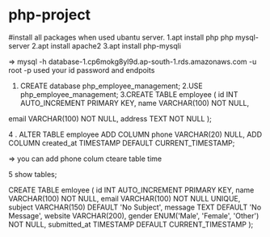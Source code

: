 # php-project

#install all packages
when used ubantu server.
1.apt install php php mysql-server
2.apt install apache2
3.apt install php-mysqli


=> mysql -h database-1.cp6mokg8yl9d.ap-south-1.rds.amazonaws.com -u root  -p
used your id password and endpoits
1. CREATE database php_employee_management;
2.USE php_employee_management;
3.CREATE TABLE employee (
  id INT AUTO_INCREMENT PRIMARY KEY,
  name VARCHAR(100) NOT NULL,
  
  email VARCHAR(100) NOT NULL,
  address TEXT NOT NULL
);

4 . ALTER TABLE employee
ADD COLUMN phone VARCHAR(20) NULL,
ADD COLUMN created_at TIMESTAMP DEFAULT CURRENT_TIMESTAMP;


=> you can add  phone colum cteare table time 

5 show tables;


CREATE TABLE emloyee (
    id INT AUTO_INCREMENT PRIMARY KEY,
    name VARCHAR(100) NOT NULL,
    email VARCHAR(100) NOT NULL UNIQUE,
    subject VARCHAR(150) DEFAULT 'No Subject',
    message TEXT DEFAULT 'No Message',
    website VARCHAR(200),
    gender ENUM('Male', 'Female', 'Other') NOT NULL,
    submitted_at TIMESTAMP DEFAULT CURRENT_TIMESTAMP
);
